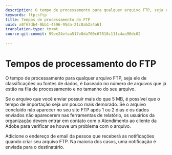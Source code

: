 ```yaml
---
description: O tempo de processamento para qualquer arquivo FTP, seja ele de classificações ou fontes de dados, é baseado no número de arquivos que já estão na fila de processamento e no tamanho do seu arquivo.
keywords: ftp;sftp
title: Tempos de processamento do FTP
uuid: a0f67db4-0bb1-4596-95da-21c8ab2a4a61
translation-type: tm+mt
source-git-commit: 99ee24efaa517e8da700c67818c111c4aa90dc02

---
```



# Tempos de processamento do FTP

O tempo de processamento para qualquer arquivo FTP, seja ele de classificações ou fontes de dados, é baseado no número de arquivos que já estão na fila de processamento e no tamanho do seu arquivo.

Se o arquivo que você enviar possuir mais do que 5 MB, é possível que o tempo de importação seja um pouco mais demorado. Se o arquivo concluído não aparecer no seu site FTP após 1 ou 2 dias e os dados enviados não aparecerem nas ferramentas de relatório, os usuários da organização devem entrar em contato com o Atendimento ao cliente da Adobe para verificar se houve um problema com o arquivo.

Adicione o endereço de email da pessoa que receberá as notificações quando criar seu arquivo FTP. Na maioria dos casos, uma notificação é enviada para o destinatário.
